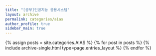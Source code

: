 ```yaml
---
title: "[공부]인공지능 응용시스템"
layout: archive
permalink: categories/aias
author_profile: true
sidebar_main: true
---
```


{% assign posts = site.categories.AIAS %}
{% for post in posts %} {% include archive-single.html type=page.entries_layout %} {% endfor %}
